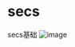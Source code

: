 # secs
secs基础
![image](https://github.com/user-attachments/assets/363e119e-ef7a-47df-a967-80253e7b9864)

